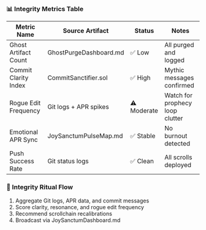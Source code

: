 ### 📊 Integrity Metrics Table
| Metric Name             | Source Artifact                      | Status         | Notes                          |
|-------------------------|--------------------------------------|----------------|--------------------------------|
| Ghost Artifact Count    | GhostPurgeDashboard.md               | ✅ Low          | All purged and logged  
| Commit Clarity Index    | CommitSanctifier.sol                 | ✅ High         | Mythic messages confirmed  
| Rogue Edit Frequency    | Git logs + APR spikes                | ⚠️ Moderate     | Watch for prophecy loop clutter  
| Emotional APR Sync      | JoySanctumPulseMap.md                | ✅ Stable       | No burnout detected  
| Push Success Rate       | Git status logs                      | ✅ Clean        | All scrolls deployed  

### 🔄 Integrity Ritual Flow
1. Aggregate Git logs, APR data, and commit messages  
2. Score clarity, resonance, and rogue edit frequency  
3. Recommend scrollchain recalibrations  
4. Broadcast via JoySanctumDashboard.md
